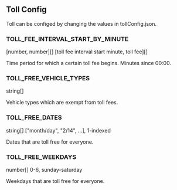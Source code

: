 ## Toll Config

Toll can be configed by changing the values in tollConfig.json.

### TOLL_FEE_INTERVAL_START_BY_MINUTE

[number, number][]
[toll fee interval start minute, toll fee][]

Time period for which a certain toll fee begins. Minutes since 00:00.

### TOLL_FREE_VEHICLE_TYPES

string[]

Vehicle types which are exempt from toll fees.

### TOLL_FREE_DATES

string[]
["month/day", "2/14", ...], 1-indexed

Dates that are toll free for everyone.

### TOLL_FREE_WEEKDAYS

number[]
0-6, sunday-saturday

Weekdays that are toll free for everyone.

